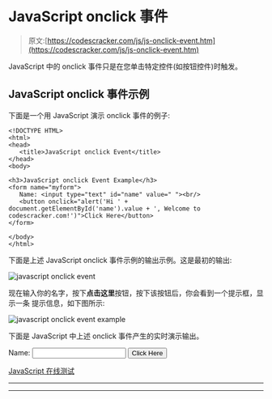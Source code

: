 # JavaScript onclick 事件

> 原文:[https://codescracker.com/js/js-onclick-event.htm](https://codescracker.com/js/js-onclick-event.htm)

JavaScript 中的 onclick 事件只是在您单击特定控件(如按钮控件)时触发。

## JavaScript onclick 事件示例

下面是一个用 JavaScript 演示 onclick 事件的例子:

```
<!DOCTYPE HTML>
<html>
<head>
   <title>JavaScript onclick Event</title>
</head>
<body>

<h3>JavaScript onclick Event Example</h3>
<form name="myform">
   Name: <input type="text" id="name" value=" "><br/>
   <button onclick="alert('Hi ' + document.getElementById('name').value + ', Welcome to codescracker.com!')">Click Here</button>
</form>

</body>
</html>
```

下面是上述 JavaScript onclick 事件示例的输出示例。这是最初的输出:

![javascript onclick event](../Images/d7b7d8af75bf05ffe73c295539d57d4d.png)

现在输入你的名字，按下**点击这里**按钮，按下该按钮后，你会看到一个提示框，显示一条 提示信息，如下图所示:

![javascript onclick event example](../Images/0b8fba40d8b70918a4d8a2c0b00188c1.png)

下面是 JavaScript 中上述 onclick 事件产生的实时演示输出。

<form name="myform">Name: <input type="text" id="name" value=" ">
<button onclick="alert('Hi ' + document.getElementById('name').value + ', Welcome to codescracker.com!')">Click Here</button></form>

[JavaScript 在线测试](/exam/showtest.php?subid=6)

* * *

* * *